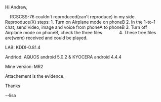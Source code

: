 Hi Andrew,

     RCSCSS-76 couldn't reproduced(can't reproduce) in my side.
     Reprooduce(X) steps:
              1. Turn on Airplane mode  on phoneB
              2.  In the 1-to-1 chat, send video, image and voice from phoneA to phoneB
              3. Turn off Airplane mode on phoneB, check the three files
              4. These tree files are(were) received and could be played.

LAB:  KDDI-0.81.4 

Andriod: AQUOS android 5.0.2  & KYOCERA android 4.4.4

Mine version: MR2


Attachement is the evidence.

Thanks

--lisa

